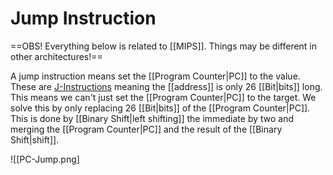 # Jump Instruction
==OBS! Everything below is related to [[MIPS]]. Things may be different in other architectures!==

A jump instruction means set the [[Program Counter|PC]] to the value. These are [J-Instructions](J\Instruction) meaning the [[address]] is only 26 [[Bit|bits]] long. This means we can't just set the [[Program Counter|PC]] to the target. We solve this by only replacing 26 [[Bit|bits]] of the [[Program Counter|PC]]. This is done by [[Binary Shift|left shifting]] the immediate by two and merging the [[Program Counter|PC]] and the result of the [[Binary Shift|shift]].

![[PC-Jump.png]